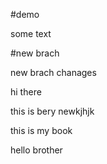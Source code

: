 #demo

some text

#new brach

new brach chanages

hi there

this is bery newkjhjk 

this is my book

hello brother